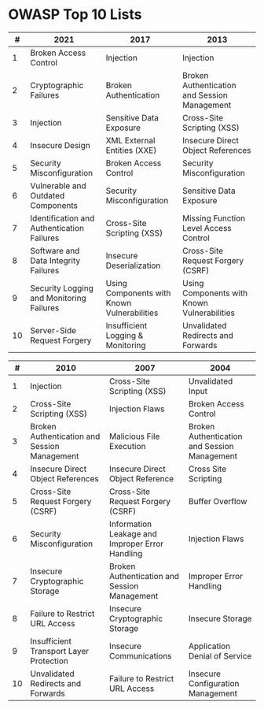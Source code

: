 # OWASP Top 10 Lists  




| # |          2021          |        2017         |        2013        |
|---|------------------------|---------------------|--------------------|
| 1 | Broken Access Control  |     Injection       |      Injection     |
| 2 |Cryptographic Failures |Broken Authentication|Broken Authentication and Session Management|
| 3 |    Injection          |Sensitive Data Exposure|Cross-Site Scripting (XSS)|
| 4 |Insecure Design        |XML External Entities (XXE)|Insecure Direct Object References|
| 5 |Security Misconfiguration|Broken Access Control|Security Misconfiguration|
| 6 |Vulnerable and Outdated Components|Security Misconfiguration|Sensitive Data Exposure|
| 7 |Identification and Authentication Failures|Cross-Site Scripting (XSS)|Missing Function Level Access Control|
| 8 |Software and Data Integrity Failures|Insecure Deserialization|Cross-Site Request Forgery (CSRF)|
| 9 |Security Logging and Monitoring Failures|Using Components with Known Vulnerabilities|Using Components with Known Vulnerabilities|
| 10|Server-Side Request Forgery|Insufficient Logging & Monitoring|Unvalidated Redirects and Forwards|


| # |          2010          |        2007         |        2004        |
|---|------------------------|---------------------|--------------------|
| 1 |Injection|Cross-Site Scripting (XSS)|Unvalidated Input|
| 2 |Cross-Site Scripting (XSS)|Injection Flaws|Broken Access Control|
| 3 |Broken Authentication and Session Management|Malicious File Execution|Broken Authentication and Session Management|
| 4 |Insecure Direct Object References|Insecure Direct Object Reference|Cross Site Scripting|
| 5 |Cross-Site Request Forgery (CSRF)|Cross-Site Request Forgery (CSRF)|Buffer Overflow|
| 6 |Security Misconfiguration|Information Leakage and Improper Error Handling|Injection Flaws|
| 7 |Insecure Cryptographic Storage|Broken Authentication and Session Management|Improper Error Handling|
| 8 |Failure to Restrict URL Access|Insecure Cryptographic Storage|Insecure Storage|
| 9 |Insufficient Transport Layer Protection|Insecure Communications|Application Denial of Service|
| 10|Unvalidated Redirects and Forwards|Failure to Restrict URL Access|Insecure Configuration Management|
